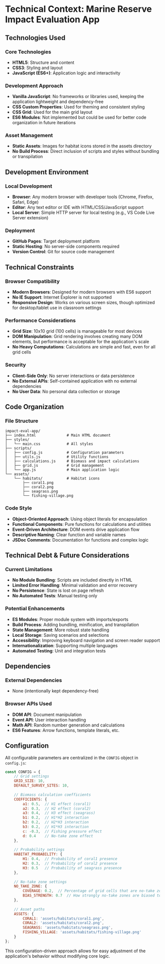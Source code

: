 # Technical Context: Marine Reserve Impact Evaluation App

## Technologies Used

### Core Technologies
- **HTML5**: Structure and content
- **CSS3**: Styling and layout
- **JavaScript (ES6+)**: Application logic and interactivity

### Development Approach
- **Vanilla JavaScript**: No frameworks or libraries used, keeping the application lightweight and dependency-free
- **CSS Custom Properties**: Used for theming and consistent styling
- **CSS Grid**: Used for the main grid layout
- **ES6 Modules**: Not implemented but could be used for better code organization in future iterations

### Asset Management
- **Static Assets**: Images for habitat icons stored in the assets directory
- **No Build Process**: Direct inclusion of scripts and styles without bundling or transpilation

## Development Environment

### Local Development
- **Browser**: Any modern browser with developer tools (Chrome, Firefox, Safari, Edge)
- **Editor**: Any text editor or IDE with HTML/CSS/JavaScript support
- **Local Server**: Simple HTTP server for local testing (e.g., VS Code Live Server extension)

### Deployment
- **GitHub Pages**: Target deployment platform
- **Static Hosting**: No server-side components required
- **Version Control**: Git for source code management

## Technical Constraints

### Browser Compatibility
- **Modern Browsers**: Designed for modern browsers with ES6 support
- **No IE Support**: Internet Explorer is not supported
- **Responsive Design**: Works on various screen sizes, though optimized for desktop/tablet use in classroom settings

### Performance Considerations
- **Grid Size**: 10x10 grid (100 cells) is manageable for most devices
- **DOM Manipulation**: Grid rendering involves creating many DOM elements, but performance is acceptable for the application's scale
- **No Heavy Computations**: Calculations are simple and fast, even for all grid cells

### Security
- **Client-Side Only**: No server interactions or data persistence
- **No External APIs**: Self-contained application with no external dependencies
- **No User Data**: No personal data collection or storage

## Code Organization

### File Structure
```
impact-eval-app/
├── index.html              # Main HTML document
├── styles/
│   └── main.css            # All styles
├── scripts/
│   ├── config.js           # Configuration parameters
│   ├── utils.js            # Utility functions
│   ├── calculations.js     # Biomass and impact calculations
│   ├── grid.js             # Grid management
│   └── app.js              # Main application logic
└── assets/
    └── habitats/           # Habitat icons
        ├── coral1.png
        ├── coral2.png
        ├── seagrass.png
        └── fishing-village.png
```

### Code Style
- **Object-Oriented Approach**: Using object literals for encapsulation
- **Functional Components**: Pure functions for calculations and utilities
- **Event-Driven Architecture**: DOM events drive application flow
- **Descriptive Naming**: Clear function and variable names
- **JSDoc Comments**: Documentation for functions and complex logic

## Technical Debt & Future Considerations

### Current Limitations
- **No Module Bundling**: Scripts are included directly in HTML
- **Limited Error Handling**: Minimal validation and error recovery
- **No Persistence**: State is lost on page refresh
- **No Automated Tests**: Manual testing only

### Potential Enhancements
- **ES Modules**: Proper module system with imports/exports
- **Build Process**: Adding bundling, minification, and transpilation
- **State Management**: More robust state handling
- **Local Storage**: Saving scenarios and selections
- **Accessibility**: Improving keyboard navigation and screen reader support
- **Internationalization**: Supporting multiple languages
- **Automated Testing**: Unit and integration tests

## Dependencies

### External Dependencies
- None (intentionally kept dependency-free)

### Browser APIs Used
- **DOM API**: Document manipulation
- **Event API**: User interaction handling
- **Math API**: Random number generation and calculations
- **ES6 Features**: Arrow functions, template literals, etc.

## Configuration

All configurable parameters are centralized in the `CONFIG` object in `config.js`:

```javascript
const CONFIG = {
    // Grid settings
    GRID_SIZE: 10,
    DEFAULT_SURVEY_SITES: 10,
    
    // Biomass calculation coefficients
    COEFFICIENTS: {
        a1: 0.5,  // H1 effect (coral1)
        a2: 0.3,  // H2 effect (coral2)
        a3: 0.4,  // H3 effect (seagrass)
        b1: 0.2,  // H1*H2 interaction
        b2: 0.2,  // H2*H3 interaction
        b3: 0.2,  // H1*H3 interaction
        c: -0.3,  // Fishing pressure effect
        d: 0.4    // No-take zone effect
    },
    
    // Probability settings
    HABITAT_PROBABILITY: {
        H1: 0.4,  // Probability of coral1 presence
        H2: 0.3,  // Probability of coral2 presence
        H3: 0.5   // Probability of seagrass presence
    },
    
    // No-take zone settings
    NO_TAKE_ZONE: {
        COVERAGE: 0.2,  // Percentage of grid cells that are no-take zones
        BIAS_STRENGTH: 0.7  // How strongly no-take zones are biased towards low fishing pressure
    },
    
    // Asset paths
    ASSETS: {
        CORAL1: 'assets/habitats/coral1.png',
        CORAL2: 'assets/habitats/coral2.png',
        SEAGRASS: 'assets/habitats/seagrass.png',
        FISHING_VILLAGE: 'assets/habitats/fishing-village.png'
    }
};
```

This configuration-driven approach allows for easy adjustment of the application's behavior without modifying core logic.
